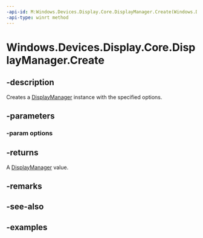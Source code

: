 ```yaml
---
-api-id: M:Windows.Devices.Display.Core.DisplayManager.Create(Windows.Devices.Display.Core.DisplayManagerOptions)
-api-type: winrt method
---
```


<!-- Method syntax.
public DisplayManager DisplayManager.Create(DisplayManagerOptions options)
-->

# Windows.Devices.Display.Core.DisplayManager.Create

## -description
Creates a [DisplayManager](displaymanager.md) instance with the specified options.

## -parameters
### -param options

## -returns
A [DisplayManager](displaymanager.md) value.

## -remarks

## -see-also

## -examples
